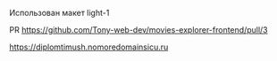 Использован макет light-1

PR https://github.com/Tony-web-dev/movies-explorer-frontend/pull/3

https://diplomtimush.nomoredomainsicu.ru